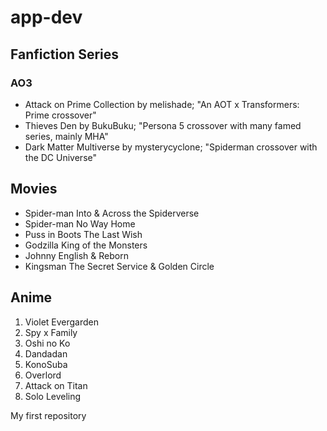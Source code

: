 # app-dev

## Fanfiction Series
### AO3
- Attack on Prime Collection by melishade; "An AOT x Transformers: Prime crossover"
- Thieves Den by BukuBuku; "Persona 5 crossover with many famed series, mainly MHA"
- Dark Matter Multiverse by mysterycyclone; "Spiderman crossover with the DC Universe"

## Movies
- Spider-man Into & Across the Spiderverse
- Spider-man No Way Home
- Puss in Boots The Last Wish
- Godzilla King of the Monsters
- Johnny English & Reborn
- Kingsman The Secret Service & Golden Circle

## Anime
1. Violet Evergarden
2. Spy x Family
3. Oshi no Ko
4. Dandadan
5. KonoSuba
6. Overlord
7. Attack on Titan
8. Solo Leveling

My first repository

